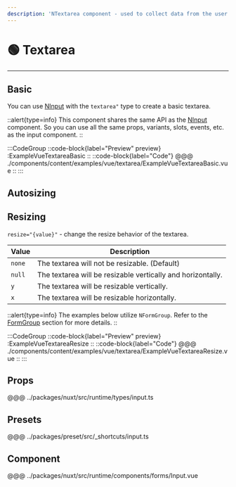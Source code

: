 ```yaml
---
description: 'NTextarea component - used to collect data from the user.'
---
```


# 🟢 Textarea

---

## Basic

You can use [NInput](/components/input) with the `textarea"` type to create a basic textarea.

::alert{type=info}
This component shares the same API as the [NInput](/components/input) component. So you can use all the same props, variants, slots, events, etc. as the input component.
::

:::CodeGroup
  ::code-block{label="Preview" preview}
    :ExampleVueTextareaBasic
  ::
  ::code-block{label="Code"}
@@@ ./components/content/examples/vue/textarea/ExampleVueTextareaBasic.vue
  ::
:::

## Autosizing

## Resizing

`resize="{value}"` - change the resize behavior of the textarea.

| Value  | Description                                                 |
| ------ | ----------------------------------------------------------- |
| `none` | The textarea will not be resizable. (Default)               |
| `null` | The textarea will be resizable vertically and horizontally. |
| `y`    | The textarea will be resizable vertically.                  |
| `x`    | The textarea will be resizable horizontally.                |

::alert{type=info}
The examples below utilize `NFormGroup`. Refer to the [FormGroup](/components/form-group) section for more details.
::

:::CodeGroup
::code-block{label="Preview" preview}
  :ExampleVueTextareaResize
::
::code-block{label="Code"}
@@@ ./components/content/examples/vue/textarea/ExampleVueTextareaResize.vue
::
:::

## Props

@@@ ../packages/nuxt/src/runtime/types/input.ts

## Presets

@@@ ../packages/preset/src/_shortcuts/input.ts

## Component

@@@ ../packages/nuxt/src/runtime/components/forms/Input.vue
